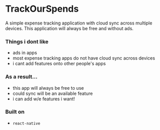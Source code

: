 # TrackOurSpends

A simple expense tracking application with cloud sync across multiple devices. This application will always be free and without ads. 

### Things i dont like
* ads in apps
* most expense tracking apps do not have cloud sync across devices
* i cant add features onto other people's apps

### As a result...
* this app will always be free to use
* could sync will be an available feature
* i can add w/e features i want!

### Built on
* `react-native`